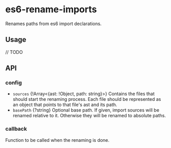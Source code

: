 es6-rename-imports
===================================

Renames paths from es6 import declarations.

## Usage

// TODO

## API

### config

- `sources` {!Array<{ast: !Object, path: string}>} Contains the files that should start the renaming process. Each file should be represented as an object that points to that file's ast and its path.
- `basePath` {?string} Optional base path. If given, import sources will be renamed relative to it. Otherwise they will be renamed to absolute paths.

### callback
Function to be called when the renaming is done.
